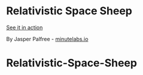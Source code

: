 # Relativistic Space Sheep

[See it in action](http://labs.minutelabs.io/Relativistic-Space-Sheep/)

By Jasper Palfree - [minutelabs.io](http://minutelabs.io)
# Relativistic-Space-Sheep
